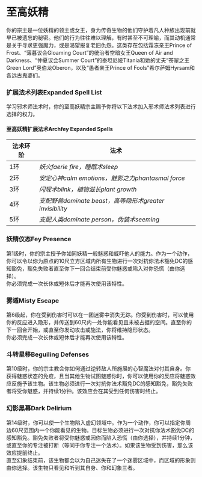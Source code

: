 # 至高妖精

&#x20;   你的宗主是一位妖精的领主或女王，身为传奇生物的他们守护着凡人种族出现前就早已被遗忘的秘密。他们的行为往往难以理解，有时甚至不可理喻，而其动机通常是关于寻求更强魔力，或是渴望报复老旧仇怨。这类存在包括霜冻亲王Prince of Frost、“薄暮议会Gloaming Court”的统治者空暗女王Queen of Air and Darkness、“仲夏议会Summer Court”的泰坦尼娅Titania和她的丈夫“苍翠之王Green Lord”奥伯龙Oberon，以及“愚者亲王Prince of Fools”希尔萨姆Hyrsam和各远古鬼婆们。

### **扩展法术列表Expanded Spell List**

&#x20;   学习邪术师法术时，你的至高妖精宗主赐予你将以下法术加入邪术师法术列表进行选择的权力。

#### **至高妖精扩展法术Archfey Expanded Spells**

| **法术环阶** | **法术**                                         |
| -------- | ---------------------------------------------- |
| 1环       | _妖火faerie fire，睡眠术sleep_                       |
| 2环       | _安定心神calm emotions，魅影之力phantasmal force_       |
| 3环       | _闪现术blink，植物滋长plant growth_                    |
| 4环       | _支配野兽dominate beast，高等隐形术greater invisibility_ |
| 5环       | _支配人类dominate person，伪装术seeming_               |

### **妖精仪态Fey Presence**

&#x20;   第1级时，你的宗主授予你如同妖精一般魅惑和威吓他人的能力。作为一个动作，你可以令以你为原点的10尺立方区域内所有生物进行一次对抗你法术豁免DC的感知豁免，豁免失败者直至你下一回合结束前受你魅惑或陷入对你恐慌（由你选择）。\
&#x20;   你必须完成一次长休或短休后才能再次使用该特性。

### **雾遁Misty Escape**

&#x20;   第6级起，你在受到伤害时可以在一团迷雾中消失无踪。你受到伤害时，可以使用你的反应进入隐形，并传送到60尺内一处你能看见且未被占据的空间。直至你的下一回合开始，或直至你发动攻击或施法，你将维持隐形状态。\
&#x20;   你必须完成一次长休或短休后才能再次使用该特性。

### **斗转星移Beguiling Defenses**

&#x20;   第10级时，你的宗主教会你如何通过逆转敌人所施展的心智魔法对付其自身。你获得魅惑状态的免疫，且当其他生物试图魅惑你时，你可以使用你的反应将魅惑效应反施予该生物。该生物必须进行一次对抗你法术豁免DC的感知豁免，豁免失败者将受你魅惑，并持续1分钟。该效应会在其受到任何伤害时终止。

### **幻影黑幕Dark Delirium**

&#x20;   第14级时，你可以使一个生物陷入虚幻领域中。作为一个动作，你可以指定你周边60尺范围内一个你能看见的生物。目标生物必须进行一次对抗你法术豁免DC的感知豁免。豁免失败者将受你魅惑或因你而陷入恐慌（由你选择），并持续1分钟，或直至你的专注被打断（等同于你专注一个法术）。如果该生物受到伤害，那么该效应提前终止。\
&#x20;   直至幻象结束前，该生物都会以为自己迷失在了一个迷雾区域中，而区域的形象则由你选择。该生物只看见和听到其自身、你和幻象三者。
